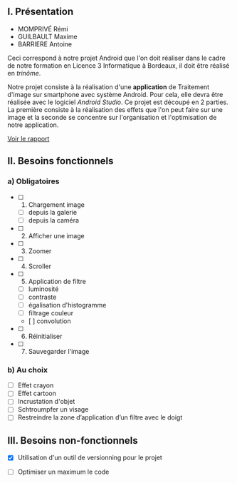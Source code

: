 
## I. Présentation
* MOMPRIVÉ Rémi
* GUILBAULT Maxime
* BARRIERE Antoine

Ceci correspond à notre projet Android que l'on doit réaliser dans le cadre de notre formation en Licence 3 Informatique à Bordeaux, il doit être réalisé en *trinôme*.

Notre projet consiste à la réalisation d'une **application** de Traitement d'image sur smartphone avec système Android. Pour cela, elle devra être réalisée avec le logiciel *Android Studio*.
Ce projet est découpé en 2 parties. La première consiste à la réalisation des effets que l'on peut faire sur une image et la seconde se concentre sur l'organisation et l'optimisation de notre application.

[Voir le rapport](https://goo.gl/i8qkjJ)


## II. Besoins fonctionnels
### a) Obligatoires

- [ ] 1. Chargement image
    * [ ] depuis la galerie
    * [ ] depuis la caméra
- [ ] 2. Afficher une image
- [ ] 3. Zoomer
- [ ] 4. Scroller
- [ ] 5. Application de filtre
    * [ ] luminosité
    * [ ] contraste
    * [ ] égalisation d'histogramme
    * [ ] filtrage couleur
    * [ ] convolution
- [ ] 6. Réinitialiser
- [ ] 7. Sauvegarder l'image 

### b) Au choix

- [ ] Effet crayon
- [ ] Effet cartoon
- [ ] Incrustation d'objet
- [ ] Schtroumpfer un visage
- [ ] Restreindre la zone d’application d’un filtre avec le doigt

## III. Besoins non-fonctionnels
- [x] Utilisation d'un outil de versionning pour le projet
- [ ] Optimiser un maximum le code






 
